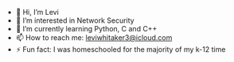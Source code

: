 - 👋 Hi, I’m Levi 
- 👀 I’m interested in Network Security
- 🌱 I’m currently learning Python, C and C++
- 📫 How to reach me: leviwhitaker3@icloud.com
- ⚡ Fun fact: I was homeschooled for the majority of my k-12 time

